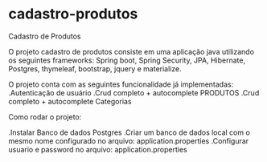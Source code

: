 # cadastro-produtos
Cadastro de Produtos

O projeto cadastro de produtos consiste em uma aplicação java utilizando os seguintes frameworks:
Spring boot, Spring Security, JPA, Hibernate, Postgres, thymeleaf, bootstrap, jquery e materialize.

O projeto conta com as seguintes funcionalidade já implementadas:
.Autenticação de usuário
.Crud completo + autocomplete PRODUTOS
.Crud completo + autocomplete Categorias


Como rodar o projeto:

.Instalar Banco de dados Postgres
.Criar um banco de dados local com o mesmo nome configurado no arquivo: application.properties
.Configurar usuario e password no arquivo: application.properties





